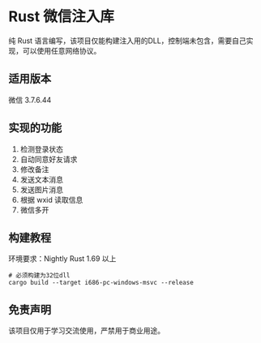 # Rust 微信注入库
纯 Rust 语言编写，该项目仅能构建注入用的DLL，控制端未包含，需要自己实现，可以使用任意网络协议。

## 适用版本
微信 3.7.6.44

## 实现的功能
1. 检测登录状态
2. 自动同意好友请求
3. 修改备注
4. 发送文本消息
5. 发送图片消息
6. 根据 wxid 读取信息
7. 微信多开

## 构建教程

环境要求：Nightly Rust 1.69 以上

```shell
# 必须构建为32位dll
cargo build --target i686-pc-windows-msvc --release
```

## 免责声明
该项目仅用于学习交流使用，严禁用于商业用途。